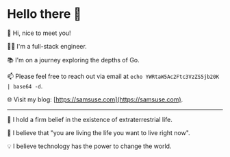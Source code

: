 # Hello there 👋

🙌 Hi, nice to meet you!

👨‍💻 I'm a full-stack engineer.

📚 I'm on a journey exploring the depths of Go.

📫 Please feel free to reach out via email at `echo YWRtaW5Ac2Ftc3VzZS5jb20K | base64 -d`.

🌐 Visit my blog: [https://samsuse.com](https://samsuse.com).

---

🌌 I hold a firm belief in the existence of extraterrestrial life.

🌟 I believe that "you are living the life you want to live right now".

💡 I believe technology has the power to change the world.
